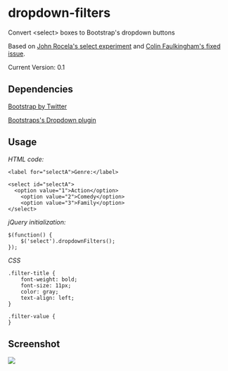 dropdown-filters
===============

Convert &lt;select> boxes to Bootstrap's dropdown buttons

Based on <a href="https://github.com/jmrocela/experiments/blob/master/select.html">John Rocela's select experiment</a> and <a href="https://gist.github.com/2320588">Colin Faulkingham's fixed issue</a>.

Current Version: 0.1

Dependencies
------

<a href="http://twitter.github.com/bootstrap/">Bootstrap by Twitter</a>

<a href="http://twitter.github.com/bootstrap/javascript.html#dropdowns">Bootstraps's Dropdown plugin</a>


Usage
------

<i>HTML code:</i>
<pre><code>&lt;label for="selectA">Genre:&lt;/label>

&lt;select id="selectA">
  &lt;option value="1">Action&lt;/option>
	&lt;option value="2">Comedy&lt;/option>
	&lt;option value="3">Family&lt;/option>
&lt;/select>
</code></pre>

<i>jQuery initialization:</i>
<pre><code>$(function() {
	$('select').dropdownFilters();
});
</code></pre>

<i>CSS</i>
<pre><code>.filter-title {
	font-weight: bold;
	font-size: 11px;
	color: gray;
	text-align: left;
}

.filter-value {
}</code></pre>

Screenshot
-----
<img src="https://github.com/bluesoft/dropdown-filters/raw/master/screenshot.jpg" />